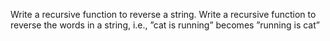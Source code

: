 Write a recursive function to reverse a string. Write a recursive
function to reverse the words in a string, i.e., ”cat is running”
becomes ”running is cat”